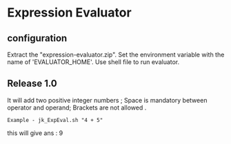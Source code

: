 Expression Evaluator
==========


configuration 
-------------
Extract the "expression-evaluator.zip".
Set the environment variable with the name of 'EVALUATOR_HOME'.
Use shell file to run evaluator.

   
Release 1.0 
--------------

It will add two positive integer numbers ;
Space is mandatory between operator and operand;
Brackets are not allowed .

`Example - jk_ExpEval.sh "4 + 5" `

this will give ans : 9
